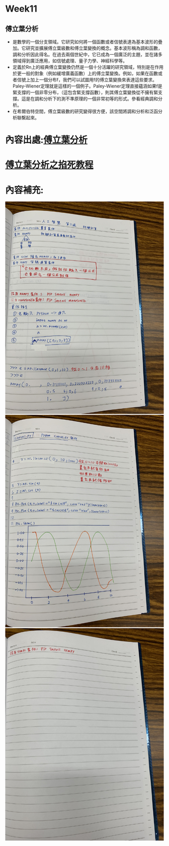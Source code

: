 # Week11
## 傅立葉分析
* 是數學的一個分支領域。它研究如何將一個函數或者信號表達為基本波形的疊加。它研究並擴展傅立葉級數和傅立葉變換的概念。基本波形稱為調和函數，調和分析因此得名。在過去兩個世紀中，它已成為一個廣泛的主題，並在諸多領域得到廣泛應用，如信號處理、量子力學、神經科學等。
* 定義於Rn上的經典傅立葉變換仍然是一個十分活躍的研究領域，特別是在作用於更一般的對象（例如緩增廣義函數）上的傅立葉變換。例如，如果在函數或者信號上加上一個分布f，我們可以試圖用f的傅立葉變換來表達這些要求。Paley-Wiener定理就是這樣的一個例子。Paley-Wiener定理直接蘊涵如果f是緊支撐的一個非零分布，（這包含緊支撐函數），則其傅立葉變換從不擁有緊支撐。這是在調和分析下的測不準原理的一個非常初等的形式。參看經典調和分析。
* 在希爾伯特空間，傅立葉級數的研究變得很方便，該空間將調和分析和泛函分析聯繫起來。
# 內容出處:[傅立葉分析](https://zh.wikipedia.org/wiki/%E5%82%85%E9%87%8C%E5%8F%B6%E5%88%86%E6%9E%90)
# [傅立葉分析之掐死教程](https://zhuanlan.zhihu.com/p/19763358?fbclid=IwAR2jVP63mr4--sW1ZFbK2mjyZ_c2qY8SolV39nB-3udBWpQlVV0SnvmbFtE)

# 內容補充:
<img src="img/Week11-1.jpg">
<img src="img/Week11-2.jpg">
<img src="img/Week11-3.jpg"> 
